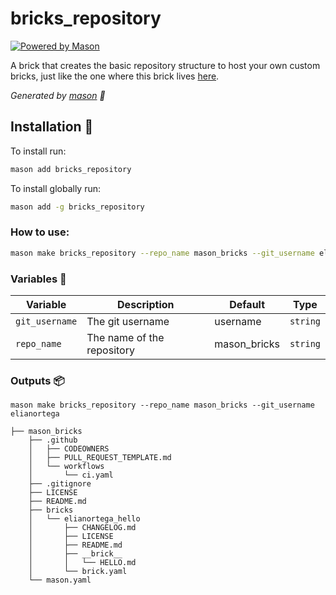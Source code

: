 # bricks_repository

[![Powered by Mason](https://img.shields.io/endpoint?url=https%3A%2F%2Ftinyurl.com%2Fmason-badge)](https://github.com/felangel/mason)

A brick that creates the basic repository structure to host your own custom bricks, just like the one where this brick lives [here][2].

_Generated by [mason][1] 🧱_

## Installation 🚀️

To install run:

```sh
mason add bricks_repository
```

To install globally run:

```sh
mason add -g bricks_repository
```

### How to use:

```sh
mason make bricks_repository --repo_name mason_bricks --git_username elianortega
```

### Variables 🧩️

| Variable       | Description                | Default      | Type     |
| -------------- | -------------------------- | ------------ | -------- |
| `git_username` | The git username           | username     | `string` |
| `repo_name`    | The name of the repository | mason_bricks | `string` |

### Outputs 📦️

```
mason make bricks_repository --repo_name mason_bricks --git_username elianortega

├── mason_bricks
    ├── .github
    │   ├── CODEOWNERS
    │   ├── PULL_REQUEST_TEMPLATE.md
    │   └── workflows
    │       └── ci.yaml
    ├── .gitignore
    ├── LICENSE
    ├── README.md
    ├── bricks
    │   └── elianortega_hello
    │       ├── CHANGELOG.md
    │       ├── LICENSE
    │       ├── README.md
    │       ├── __brick__
    │       │   └── HELLO.md
    │       └── brick.yaml
    └── mason.yaml
```

[1]: https://github.com/felangel/mason
[2]: https://github.com/elianortega/mason_bricks
